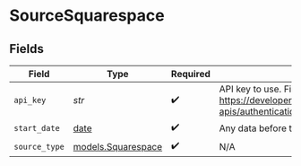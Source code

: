 # SourceSquarespace


## Fields

| Field                                                                                                      | Type                                                                                                       | Required                                                                                                   | Description                                                                                                |
| ---------------------------------------------------------------------------------------------------------- | ---------------------------------------------------------------------------------------------------------- | ---------------------------------------------------------------------------------------------------------- | ---------------------------------------------------------------------------------------------------------- |
| `api_key`                                                                                                  | *str*                                                                                                      | :heavy_check_mark:                                                                                         | API key to use. Find it at https://developers.squarespace.com/commerce-apis/authentication-and-permissions |
| `start_date`                                                                                               | [date](https://docs.python.org/3/library/datetime.html#date-objects)                                       | :heavy_check_mark:                                                                                         | Any data before this date will not be replicated.                                                          |
| `source_type`                                                                                              | [models.Squarespace](../models/squarespace.md)                                                             | :heavy_check_mark:                                                                                         | N/A                                                                                                        |